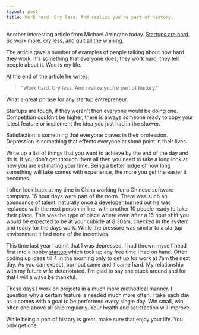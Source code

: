 ```yaml
---
layout: post
title: Work hard. Cry less. And realize you’re part of history.
---
```


Another interesting article from Michael Arrington today.  [Startups are hard. So work more, cry less, and quit all the whining](http://uncrunched.com/2011/11/27/startups-are-hard-so-work-more-cry-less-and-quit-all-the-whining/).

The article gave a number of examples of people talking about how hard they work.  It's something that everyone does, they work hard, they tell people about it. Woe is my life.

At the end of the article he writes:

> "Work hard. Cry less. And realize you’re part of history."

What a great phrase for any startup entrepreneur.

Startups are tough, if they weren't then everyone would be doing one.  Competition couldn't be higher, there is always someone ready to copy your latest feature or implement the idea you just had in the shower.

Satisfaction is something that everyone craves in their profession.  Depression is something that effects everyone at some point in their lives.

Write up a list of things that you want to achieve by the end of the day and do it.  If you don't get through them all then you need to take a long look at how you are estimating your time.  Being a better judge of how long something will take comes with experience, the more you get the easier it becomes.

I often look back at my time in China working for a Chinese software company.  16 hour days were part of the norm.  There was such an abundance of talent, naturally once a developer burned out he was replaced with the next person in line, with another 10 people ready to take their place.  This was the type of place where even after a 16 hour shift you would be expected to be at your cubicle at 8.30am, checked in the system and ready for the days work.  While the pressure was similar to a startup environment it had none of the incentives.

This time last year I admit that I was depressed. I had thrown myself head first into a hobby [startup](http://dealpinch.com) which took up any free time I had on hand.  Often coding up ideas till 4 in the morning only to get up for work at 7am the next day.  As you can expect, burnout came and it came hard.  My relationship with my future wife deteriotated.  I'm glad to say she stuck around and for that I will always be thankful.

These days I work on projects in a much more methodical manner.  I question why a certain feature is needed much more often.  I take each day as it comes with a goal to be performed every single day.  Win small, win often and above all ship regularly.  Your health and satisfaction will improve.

While being a part of history is great, make sure that enjoy your life.  You only get one.



